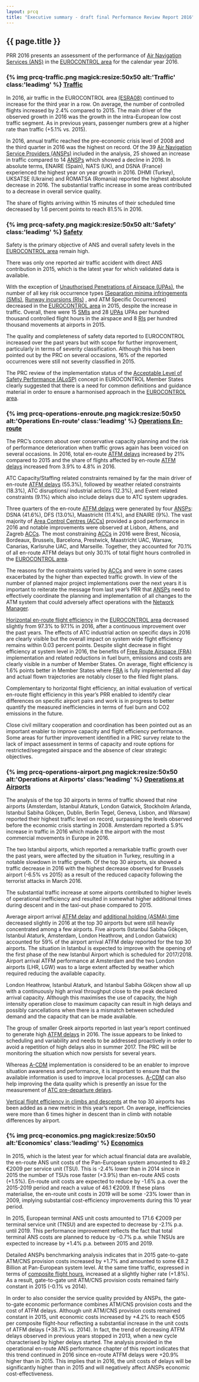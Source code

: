 ```yaml
---
layout: prcq
title: "Executive summary - draft final Performance Review Report 2016"
---
```

<style>
.headimg {
    float:left;
    margin-right:5px;
}
.leadimg {
    margin-left:3px;
}
</style>

## {{ page.title }}

PRR 2016 presents an assessment of the performance of
[Air Navigation Services (ANS)][ans] in the [EUROCONTROL area][ectl_area] for
the calendar year 2016.


### {% img prcq-traffic.png magick:resize:50x50 alt:'Traffic' class:'leadimg' %} [Traffic][traffic]

In 2016, air traffic in the EUROCONTROL area [(ESRA08)][esra08] continued to
increase for the third year in a row.
On average, the number of controlled flights increased by 2.4% compared to 2015.
The main driver of the observed growth in 2016 was the growth in the
intra-European low cost traffic segment.
As in previous years, passenger numbers grew at a higher rate than traffic
(+5.1% vs. 2015).

In 2016, annual traffic reached the pre-economic crisis level of 2008 and the
third quarter in 2016 was the highest on record.
Of the 39 [Air Navigation Service Providers (ANSPs)][ansp] included in the
analysis, 25 showed an increase in traffic compared to 14 [ANSPs][ansp] which
showed a decline in 2016.
In absolute terms, ENAIRE (Spain), NATS (UK), and DSNA (France) experienced the
highest year on year growth in 2016.
DHMI (Turkey), UKSATSE (Ukraine) and ROMATSA (Romania) reported the highest
absolute decrease in 2016.
The substantial traffic increase in some areas contributed to a decrease in
overall service quality.

The share of flights arriving within 15 minutes of their scheduled time
decreased by 1.6 percent points to reach 81.5% in 2016.



### {% img prcq-safety.png magick:resize:50x50 alt:'Safety' class:'leadimg' %} [Safety][safety]

Safety is the primary objective of ANS and overall safety levels in the
[EUROCONTROL area][ectl_area] remain high.

There was only one reported air traffic accident with direct ANS contribution
in 2015, which is the latest year for which validated data is available.

With the exception of [Unauthorised Penetrations of Airspace (UPAs)][upa],
the number of all key risk occurrence types [(Separation minima infringements (SMIs)][smi],
[Runway incursions (RIs)][ri] , and ATM Specific Occurrences) decreased in the
[EUROCONTROL area][ectl_area] in 2015, despite the increase in traffic.
Overall, there were 15 [SMIs][smi] and 28 [UPAs][upa] UPAs per hundred thousand
controlled flight hours in the airspace and 8 [RIs][ri] per hundred thousand
movements at airports in 2015.

The quality and completeness of safety data reported to EUROCONTROL increased
over the past years but with scope for further improvement, particularly in
terms of severity classification.
Although this has been pointed out by the PRC on several occasions, 16% of
the reported occurrences were still not severity classified in 2015.

The PRC review of the implementation status of the
[Acceptable Level of Safety Performance (ALoSP)][alos] concept in EUROCONTROL
Member States clearly suggested that there is a need for common definitions and
guidance material in order to ensure a harmonised approach in the
[EUROCONTROL area][ectl_area].



### {% img prcq-operations-enroute.png magick:resize:50x50 alt:'Operations En-route' class:'leadimg' %} [Operations En-route][ops_ert]

The PRC’s concern about over conservative capacity planning and the risk
of performance deterioration when traffic grows again has been voiced on
several occasions.
In 2016, total en-route [ATFM delays][ATFM_dly] increased by 21% compared
to 2015 and the share of flights affected by en-route [ATFM delays][ATFM_dly]
increased from 3.9% to 4.8% in 2016.

ATC Capacity/Staffing related constraints remained by far the main driver of
en-route [ATFM delays][ATFM_dly] (55.3%), followed by weather related
constraints (18.3%), ATC disruptions/ industrial actions (12.3%), and
Event related constraints (9.1%) which also include delays due to ATC system
upgrades.

Three quarters of the en-route [ATFM delays][ATFM_dly] were generated by four
[ANSPs][ansp]: DSNA (41.6%), DFS (13.0%), Maastricht (11.4%), and ENAIRE (9%).
The vast majority of [Area Control Centres (ACCs)][acc] provided a good
performance in 2016 and notable improvements were observed at Lisbon, Athens,
and Zagreb [ACCs][acc].
The most constraining [ACCs][acc] in 2016 were Brest, Nicosia, Bordeaux,
Brussels, Barcelona, Prestwick, Maastricht UAC, Warsaw, Canarias,
Karlsruhe UAC, and Marseille.
Together, they accounted for 70.1% of all en-route ATFM delays but only 30.1%
of total flight hours controlled in the [EUROCONTROL area][ectl_area].

The reasons for the constraints varied by [ACCs][acc] and were in some cases
exacerbated by the higher than expected traffic growth. In view of the number
of planned major project implementations over the next years it is important
to reiterate the message from last year’s PRR that [ANSPs][ansp]  need to
effectively coordinate the planning and implementation of all changes to the
ATM system that could adversely affect operations with the [Network Manager][nm].

[Horizontal en-route flight efficiency][hfe] in the [EUROCONTROL area][ectl_area]
decreased slightly from 97.3% to 97.1% in 2016, after a continuous improvement
over the past years.
The effects of ATC industrial action on specific days in 2016 are clearly
visible but the overall impact on system wide flight efficiency remains
within 0.03 percent points.
Despite slight decrease in flight efficiency at system level in 2016, the
benefits of [Free Route Airspace (FRA)][fra] implementation and related
reductions in fuel burn, emissions and costs are clearly visible in a number
of Member States.
On average, flight efficiency is 1.6% points better in Member States where
[FRA][fra] is fully implemented all day and actual flown trajectories are
notably closer to the filed flight plans.

Complementary to horizontal flight efficiency, an initial evaluation of
vertical en-route flight efficiency in this year’s PRR enabled to identify
clear differences on specific airport pairs and work is in progress to better
quantify the measured inefficiencies in terms of fuel burn and CO2 emissions
in the future.

Close civil military cooperation and coordination has been pointed out as an
important enabler to improve capacity and flight efficiency performance.
Some areas for further improvement identified in a PRC survey relate to the
lack of impact assessment in terms of capacity and route options for
restricted/segregated airspace and the absence of clear strategic objectives.



### {% img prcq-operations-airport.png magick:resize:50x50 alt:'Operations at Airports' class:'leadimg' %} [Operations at Airports][ops_apt]

The analysis of the top 30 airports in terms of traffic showed that nine airports
(Amsterdam, Istanbul Ataturk, London Gatwick, Stockholm Arlanda, Istanbul Sabiha Gökçen,
Dublin, Berlin Tegel, Geneva, Lisbon, and Warsaw) reported their highest traffic level
on record, surpassing the levels observed before the economic crisis starting in 2008.
Amsterdam reported a 5.9% increase in traffic in 2016 which made it the airport with the
most commercial movements in Europe in 2016.

The two Istanbul airports, which reported a remarkable traffic growth over the past years,
were affected by the situation in Turkey, resulting in a notable slowdown in traffic growth.
Of the top 30 airports, six showed a traffic decrease in 2016 with the highest decrease
observed for Brussels airport (-6.5% vs 2015) as a result of the reduced capacity following
the terrorist attacks in March 2016.

The substantial traffic increase at some airports contributed to higher levels of operational
inefficiency and resulted in somewhat higher additional times during descent and in the
taxi-out phase compared to 2015.

Average airport arrival [ATFM delay][ATFM_dly] and [additional holding (ASMA) time][asma_add]
decreased slightly in 2016 at the top 30 airports but were still heavily concentrated among
a few airports.
Five airports (Istanbul Sabiha Gökçen, Istanbul Ataturk, Amsterdam, London Heathrow, and
London Gatwick) accounted for 59% of the airport arrival ATFM delay reported for the top
30 airports.
The situation in Istanbul is expected to improve with the opening of the first phase of
the new Istanbul Airport which is scheduled for 2017/2018.
Airport arrival ATFM performance at Amsterdam and the two London airports (LHR, LGW)
was to a large extent affected by weather which required reducing the available capacity.

London Heathrow, Istanbul Ataturk, and Istanbul Sabiha Gökçen show all up with a continuously
high arrival throughput close to the peak declared arrival capacity.
Although this maximises the use of capacity, the high intensity operation close to maximum
capacity can result in high delays and possibly cancellations when there is a mismatch
between scheduled demand and the capacity that can be made available.

The group of smaller Greek airports reported in last year’s report continued to generate
high [ATFM delays][ATFM_dly] in 2016. The issue appears to be linked to scheduling and variability
and needs to be addressed proactively in order to avoid a repetition of high delays also
in summer 2017. The PRC will be monitoring the situation which now persists for several years.

Whereas [A-CDM][a_cdm] implementation is considered to be an enabler to improve situation
awareness and performance, it is important to ensure that the available information
is used to improve local processes. [A-CDM][a_cdm] can also help improving the data quality
which is presently an issue for the measurement of [ATC pre-departure delays][atc_pre].

[Vertical flight efficiency in climbs and descents][vfe_cdo] at the top 30 airports has been
added as a new metric in this year’s report. On average, inefficiencies were more than
6 times higher in descent than in climb with notable differences by airport.



### {% img prcq-economics.png magick:resize:50x50 alt:'Economics' class:'leadimg' %} [Economics][economics]

In 2015, which is the latest year for which actual financial data are available,
the en-route ANS unit costs of the Pan-European system amounted to 49.2 €2009 per
service unit (TSU).
This is -2.4% lower than in 2014 since in 2015 the number of TSUs rose faster (+3.9%)
than en-route ANS costs (+1.5%). En-route unit costs are expected to reduce by -1.6% p.a.
over the 2015-2019 period and reach a value of 46.1 €2009. If these plans materialise,
the en-route unit costs in 2019 will be some -23% lower than in 2009, implying substantial
cost-efficiency improvements during this 10 year period.

In 2015, European terminal ANS unit costs amounted to 171.6 €2009 per terminal service unit (TNSU)
and are expected to decrease by -2.1% p.a. until 2019. This performance improvement reflects the
fact that total terminal ANS costs are planned to reduce by -0.7% p.a. while TNSUs are expected to
increase by +1.4% p.a. between 2015 and 2019.

Detailed ANSPs benchmarking analysis indicates that in 2015 gate-to-gate ATM/CNS provision costs
increased by +1.7% and amounted to some €8.2 Billion at Pan-European system level. At the same time traffic,
expressed in terms of [composite flight hours][composite_hr], increased at a slightly higher rate (+1.8%).
As a result, gate-to-gate unit ATM/CNS provision costs remained fairly constant in 2015 (-0.1% vs 2014).

In order to also consider the service quality provided by ANSPs, the gate-to-gate economic performance
combines ATM/CNS provision costs and the cost of ATFM delays. Although unit ATM/CNS provision costs
remained constant in 2015, unit economic costs increased by +4.2% to reach €505 per composite flight-hour
reflecting a substantial increase in the unit costs of ATFM delays (+38.7% vs. 2014). In fact, the trend
of decreasing ATFM delays observed in previous years stopped in 2013, when a new cycle characterised by
higher delays started.
The analysis provided in the operational en-route ANS performance chapter of this report indicates that
this trend continued in 2016 since en-route ATFM delays were +20.9% higher than in 2015. This implies
that in 2016, the unit costs of delays will be significantly higher than in 2015 and will negatively
affect ANSPs economic cost-effectiveness.


[composite_hr]: <{{ "/references/definition/composite_flight_hour.html" | prepend: site.baseurl | prepend: site.url }}> "Composite flight hour definition"
[esra08]: <{{ "/references/definition/ESRA_2008_Area.html" | prepend: site.baseurl | prepend: site.url }}> "ESRA 08 area"
[ectl_area]: <{{ "/references/definition/eurocontrol_area.html" | prepend: site.baseurl | prepend: site.url }}> "EUROCONTROL area"
[atfm_dly]: <{{ "/references/definition/atfm_delay.html" | prepend: site.baseurl | prepend: site.url }}> "ATFM delay"
[atc_pre]: <{{ "/references/definition/atc_pre-departure_delay.html" | prepend: site.baseurl | prepend: site.url }}> "ATC pre-departure delay"
[a_cdm]: <{{ "/references/definition/a_cdm.html" | prepend: site.baseurl | prepend: site.url }}> "A-CDM"
[asma_add]: <{{ "/references/definition/additional_asma_time.html" | prepend: site.baseurl | prepend: site.url }}> "Additional ASMA time"

[ansp]: <{{ "/references/acronym/ansp.html" | prepend: site.baseurl | prepend: site.url }}> "Air Navigation Service Provider"
[ans]: <{{ "/references/acronym/ans.html" | prepend: site.baseurl | prepend: site.url }}> "Air Navigation Services"
[upa]: <{{ "/references/acronym/uap.html" | prepend: site.baseurl | prepend: site.url }}> "Unauthorised Penetrations of Airspace"
[smi]: <{{ "/references/acronym/smi.html" | prepend: site.baseurl | prepend: site.url }}> "Separation minima infringements (SMIs)"
[ri]: <{{ "/references/acronym/ri.html" | prepend: site.baseurl | prepend: site.url }}> "Runway incursions (RIs)"
[alos]: <{{ "/references/acronym/alos.html" | prepend: site.baseurl | prepend: site.url }}> "Acceptable Level of Safety Performance (ALoSP)"
[acc]: <{{ "/references/acronym/acc.html" | prepend: site.baseurl | prepend: site.url }}> "Area Control Center"
[nm]: <{{ "/references/acronym/nm.html" | prepend: site.baseurl | prepend: site.url }}> "Network Manager"
[fra]: <{{ "/references/acronym/fra.html" | prepend: site.baseurl | prepend: site.url }}> "Free Route Airspace (FRA)"

[vfe_cdo]: <{{ "/references/methodology/cd_vertical_flight_efficiency_pi.html" | prepend: site.baseurl | prepend: site.url }}> "Vertical en-route flight efficiency"
[hfe]: <{{ "/references/methodology/horizontal_flight_efficiency_pi.html" | prepend: site.baseurl | prepend: site.url }}> "Horizontal en-route flight efficiency"

[traffic]: <{{ "/prcq/traffic.html" | prepend: site.baseurl | prepend: site.url }}> "Traffic"
[safety]: <{{ "/prcq/safety.html" | prepend: site.baseurl | prepend: site.url }}> "Safety"
[ops_ert]: <{{ "/prcq/ops-airport.html" | prepend: site.baseurl | prepend: site.url }}> "Operations en-route"
[ops_apt]: <{{ "/prcq/ops-en-route.html" | prepend: site.baseurl | prepend: site.url }}> "Operations at airports"
[economics]: <{{ "/prcq/economics.html" | prepend: site.baseurl | prepend: site.url }}> "Economics"